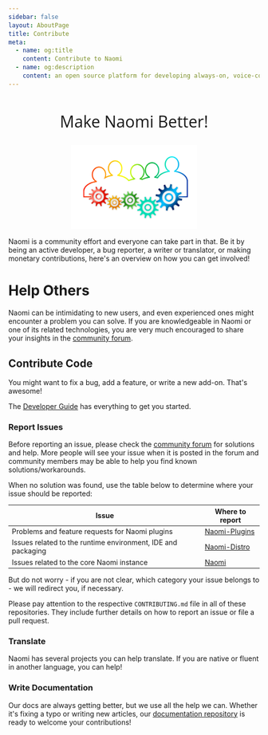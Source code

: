 ```yaml
---
sidebar: false
layout: AboutPage
title: Contribute
meta:
  - name: og:title
    content: Contribute to Naomi
  - name: og:description
    content: an open source platform for developing always-on, voice-controlled applications
---
```


<style>
.big-title {
  font-family: 'Open Sans', sans-serif;
  font-size: 2rem;
  font-weight: 400;
  text-align: center;
}
img.illustration {
  width: 50%;
  transform: translateX(50%);
}
@media (max-width: 719px) {
  img.illustration {
    width: 100%;
    transform: translateX(0);
  }
}
</style>

<h2 class="big-title">Make Naomi Better!</h2>

<!--
image source: https://pixabay.com/en/teamwork-team-gear-gears-drive-2198961/
license: CC0
-->
<img class="illustration" src="./images/teamwork-2198961_1920.png" />

Naomi is a community effort and everyone can take part in that.
Be it by being an active developer, a bug reporter, a writer or translator, or making monetary contributions, here's an overview on how you can get involved!

# Help Others

Naomi can be intimidating to new users, and even experienced ones might encounter a problem you can solve. If you are knowledgeable in Naomi or one of its related technologies, you are very much encouraged to share your insights in the [community forum](https://community.projectnaomi.com).

## Contribute Code

You might want to fix a bug, add a feature, or write a new add-on. That's awesome!

The [Developer Guide](/docs/developer) has everything to get you started.

### Report Issues

Before reporting an issue, please check the [community forum](https://community.projectnaomi.com) for solutions and help.
More people will see your issue when it is posted in the forum and community members may be able to help you find known solutions/workarounds.

When no solution was found, use the table below to determine where your issue should be reported:

Issue | Where to report
------|----------------
Problems and feature requests for Naomi plugins | [Naomi-Plugins](https://github.com/projectnaomi/naomi-plugins/issues)
Issues related to the runtime environment, IDE and packaging | [Naomi-Distro](https://github.com/projectnaomi/naomi-distro/issues)
Issues related to the core Naomi instance | [Naomi](https://github.com/projectnaomi/naomi/issues)

But do not worry - if you are not clear, which category your issue belongs to - we will redirect you, if necessary.

Please pay attention to the respective `CONTRIBUTING.md` file in all of these repositories.
They include further details on how to report an issue or file a pull request.

### Translate

Naomi has several projects you can help translate. If you are native or fluent in another language, you can help!

### Write Documentation

Our docs are always getting better, but we use all the help we can. Whether it's fixing a typo or writing new articles, our [documentation repository](https://github.com/projectnaomi/naomi-docs) is ready to welcome your contributions!

<!--### Sponsor Development

If you have money to spare and want a certain issue fixed or feature added, Naomi has a team on [BountySource](https://www.bountysource.com/teams/projectnaomi) where you can fund development by posting bounties.

-->